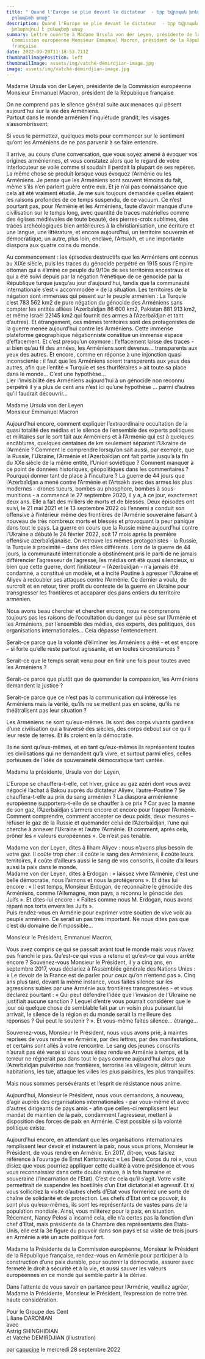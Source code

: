 ```yaml
---
title: " Quand l'Europe se plie devant le dictateur  - Երբ Եվրոպան խոնարհվում է
  բռնապետի առաջ"
description: Quand l'Europe se plie devant le dictateur  - Երբ Եվրոպան
  խոնարհվում է բռնապետի առաջ
summary: Lettre ouverte à Madame Ursula von der Leyen, présidente de la
  Commission européenne Monsieur Emmanuel Macron, président de la République
  française
date: 2022-09-28T11:18:53.711Z
thumbnailImagePosition: left
thumbnailImage: assets/img/vatché-démirdjian-image.jpg
image: assets/img/vatché-démirdjian-image.jpg
---
```

<!--StartFragment-->

Madame Ursula von der Leyen, présidente de la Commission européenne\
Monsieur Emmanuel Macron, président de la République française

On ne comprend pas le silence général suite aux menaces qui pèsent aujourd’hui sur la vie des Arméniens.\
Partout dans le monde arménien l’inquiétude grandit, les visages s’assombrissent.

Si vous le permettez, quelques mots pour commencer sur le sentiment qu’ont les Arméniens de ne pas parvenir à se faire entendre.

Il arrive, au cours d’une conversation, que vous soyez amené à évoquer vos origines arméniennes, et vous constatez alors que le regard de votre interlocuteur se voile comme si soudain il perdait la plupart de ses repères. La même chose se produit lorsque vous évoquez l’Arménie ou les Arméniens. Je pense que les Arméniens sont souvent témoins du fait, même s’ils n’en parlent guère entre eux. Et je n’ai pas connaissance que cela ait été vraiment étudié. Je me suis toujours demandée quelles étaient les raisons profondes de ce temps suspendu, de ce vacuum. Ce n’est pourtant pas, pour l’Arménie et les Arméniens, faute d’avoir manqué d’une civilisation sur le temps long, avec quantité de traces matérielles comme des églises médiévales de toute beauté, des pierres-croix sublimes, des traces archéologiques bien antérieures à la christianisation, une écriture et une langue, une littérature, et encore aujourd’hui, un territoire souverain et démocratique, un autre, plus loin, enclavé, l’Artsakh, et une importante diaspora aux quatre coins du monde.

Au commencement : les épisodes destructifs que les Arméniens ont connus au XIXe siècle, puis les traces du génocide perpétré en 1915 sous l’Empire ottoman qui a éliminé ce peuple du 9/10e de ses territoires ancestraux et qui a été suivi depuis par la négation frénétique de ce génocide par la République turque jusqu’au jour d’aujourd’hui, tandis que la communauté internationale s’est « accommodée » de la situation. Les territoires de la négation sont immenses qui pèsent sur le peuple arménien : La Turquie c’est 783 562 km2 de pure négation du génocide des Arméniens sans compter les entités alliées (Azerbaïdjan 86 600 km2, Pakistan 881 913 km2, et même Israël 22145 km2 qui fournit des armes à l’Azerbaïdjan et tant d’autres). Et étrangement, ces mêmes territoires sont des protagonistes de la guerre menée aujourd’hui contre les Arméniens. Cette immense plateforme géographique négationniste constitue un immense espace d’effacement. Et c’est presqu’un oxymore : l’effacement laisse des traces - si bien qu’au fil des années, les Arméniens sont devenus... transparents aux yeux des autres. Et encore, comme en réponse à une injonction quasi inconsciente : il faut que les Arméniens soient transparents aux yeux des autres, afin que l’entité « Turquie et ses thuriféraires » ait toute sa place dans le monde... C’est une hypothèse…\
Lier l’invisibilité des Arméniens aujourd’hui à un génocide non reconnu perpétré il y a plus de cent ans n’est ici qu’une hypothèse … parmi d’autres qu’il faudrait découvrir…

Madame Ursula von der Leyen\
Monsieur Emmanuel Macron

Aujourd’hui encore, comment expliquer l’extraordinaire occultation de la quasi totalité des médias et le silence de l’ensemble des experts politiques et militaires sur le sort fait aux Arméniens et à l’Arménie qui est à quelques encâblures, quelques centaines de km seulement séparant l’Ukraine de l’Arménie ? Comment le comprendre lorsqu’on sait aussi, par exemple, que la Russie, l’Ukraine, l’Arménie et l’Azerbaïdjan ont fait partie jusqu’à la fin du XXe siècle de la même entité, l’Union soviétique ? Comment manquer à ce point de données historiques, géopolitiques dans les commentaires ? Pourquoi donner tant de place à l’inculture ? La guerre de 44 jours que l’Azerbaïdjan a mené contre l’Arménie et l’Artsakh avec des armes les plus modernes - drones tueurs, bombes au phosphore, bombes à sous-munitions - a commencé le 27 septembre 2020, il y a, à ce jour, exactement deux ans. Elle a fait des milliers de morts et de blessés. Deux épisodes ont suivi, le 21 mai 2021 et le 13 septembre 2022 où l’ennemi a conduit son offensive à l’intérieur même des frontières de l’Arménie souveraine faisant à nouveau de très nombreux morts et blessés et provoquant la peur panique dans tout le pays. La guerre en cours que la Russie mène aujourd’hui contre l’Ukraine a débuté le 24 février 2022, soit 17 mois après la première offensive azerbaïdjanaise. On retrouve les mêmes protagonistes - la Russie, la Turquie à proximité – dans des rôles différents. Lors de la guerre de 44 jours, la communauté internationale a obstinément pris le parti de ne jamais différencier l’agresseur de l’agressé, les médias ont été quasi silencieux, si bien que cette guerre, dont l’initiateur – l’Azerbaïdjan - n’a jamais été condamné, a constitué un modèle, et a incité Poutine à agresser l’Ukraine et Aliyev à redoubler ses attaques contre l’Arménie. Ce dernier a voulu, de surcroît et en retour, tirer profit du contexte de la guerre en Ukraine pour transgresser les frontières et accaparer des pans entiers du territoire arménien.

Nous avons beau chercher et chercher encore, nous ne comprenons toujours pas les raisons de l’occultation du danger qui pèse sur l’Arménie et les Arméniens, par l’ensemble des médias, des experts, des politiques, des organisations internationales... Cela dépasse l’entendement.

Serait-ce parce que la volonté d’éliminer les Arméniens a été - et est encore – si forte qu’elle reste partout agissante, et en toutes circonstances ?

Serait-ce que le temps serait venu pour en finir une fois pour toutes avec les Arméniens ?

Serait-ce parce que plutôt que de quémander la compassion, les Arméniens demandent la justice ?

Serait-ce parce que ce n’est pas la communication qui intéresse les Arméniens mais la vérité, qu’ils ne se mettent pas en scène, qu’ils ne théâtralisent pas leur situation ?

Les Arméniens ne sont qu’eux-mêmes. Ils sont des corps vivants gardiens d’une civilisation qui a traversé des siècles, des corps debout sur ce qu’il leur reste de terres. Et ils croient en la démocratie.

Ils ne sont qu’eux-mêmes, et en tant qu’eux-mêmes ils représentent toutes les civilisations qui ne demandent qu’à vivre, et surtout parmi elles, celles porteuses de l’idée de souveraineté démocratique tant vantée.

Madame la présidente, Ursula von der Leyen,

L’Europe se chauffera-t-elle, cet hiver, grâce au gaz azéri dont vous avez négocié l’achat à Bakou auprès du dictateur Aliyev, l’autre-Poutine ? Se chauffera-t-elle au prix du sang arménien ? La diaspora arménienne européenne supportera-t-elle de se chauffer à ce prix ? Car avec la manne de son gaz, l’Azerbaïdjan s’armera encore et encore pour frapper l’Arménie. Comment comprendre, comment accepter ce deux poids, deux mesures – refuser le gaz de la Russie et quémander celui de l’Azerbaïdjan, l’une qui cherche à annexer l’Ukraine et l’autre l’Arménie. Et comment, après cela, prôner les « valeurs européennes ». Ce n’est pas tenable.

Madame von der Leyen, dites à Ilham Aliyev : nous n’avons plus besoin de votre gaz. Il coûte trop cher : il coûte le sang des Arméniens, il coûte leurs territoires, il coûte d’ailleurs aussi le sang de vos conscrits, il coûte d’ailleurs aussi la paix dans le monde.\
Madame von der Leyen, dites à Erdogan : « laissez vivre l’Arménie, c’est une belle démocratie, nous l’aimons et nous la protégerons ». Et dites lui encore : « Il est temps, Monsieur Erdogan, de reconnaître le génocide des Arméniens, comme l’Allemagne, mon pays, a reconnu le génocide des Juifs ». Et dites-lui encore : « Faites comme nous M. Erdogan, nous avons réparé nos torts envers les Juifs ».\
Puis rendez-vous en Arménie pour exprimer votre soutien de vive voix au peuple arménien. Ce serait un pas très important. Ne nous dites pas que c’est du domaine de l’impossible…

Monsieur le Président, Emmanuel Macron,

Vous avez compris ce qui se passait avant tout le monde mais vous n’avez pas franchi le pas. Qu’est-ce qui vous a retenu et qu’est-ce qui vous arrête encore ? Souvenez-vous Monsieur le Président, il y a cinq ans, en septembre 2017, vous déclariez à l’Assemblée générale des Nations Unies : « Le devoir de la France est de parler pour ceux qu’on n’entend pas ». Cinq ans plus tard, devant la même instance, vous faites silence sur les agressions subies par une Arménie aux frontières transgressées - et vous déclarez pourtant : « Qui peut défendre l’idée que l’invasion de l’Ukraine ne justifiait aucune sanction ? Lequel d’entre vous pourrait considérer que le jour où quelque chose de semblable fait par un voisin plus puissant lui arrivait, le silence de la région et du monde serait la meilleure des réponses ? Qui peut le soutenir ? ». Et vous-même faites silence… étrange…

Souvenez-vous, Monsieur le Président, nous vous avons prié, à maintes reprises de vous rendre en Arménie, par des lettres, par des manifestations, et certains sont allés à votre rencontre. Le sang des jeunes conscrits n’aurait pas été versé si vous vous étiez rendu en Arménie à temps, et la terreur ne régnerait pas dans tout le pays comme aujourd’hui alors que l’Azerbaïdjan pulvérise nos frontières, terrorise les villageois, détruit leurs habitations, les tue, attaque les villes les plus paisibles, les plus tranquilles.

Mais nous sommes persévérants et l’esprit de résistance nous anime.

Aujourd’hui, Monsieur le Président, nous vous demandons, à nouveau, d’agir auprès des organisations internationales - par vous-même et avec d’autres dirigeants de pays amis - afin que celles-ci remplissent leur mandat de maintien de la paix, condamnent l’agresseur, mettent à disposition des forces de paix en Arménie. C’est possible si la volonté politique existe.

Aujourd’hui encore, en attendant que les organisations internationales remplissent leur devoir et instaurent la paix, nous vous prions, Monsieur le Président, de vous rendre en Arménie. En 2017, dit-on, vous faisiez référence à l’ouvrage de Ernst Kantorowicz « Les Deux Corps du roi », vous disiez que vous pourriez appliquer cette dualité à votre présidence et vous vous reconnaissiez dans cette double nature, à la fois humaine et souveraine (l’incarnation de l’Etat). C’est de cela qu’il s’agit. Votre visite permettrait de suspendre les hostilités d’un Etat dictatorial et agressif. Et si vous sollicitiez la visite d’autres chefs d’Etat vous formeriez une sorte de chaîne de solidarité et de protection. Les chefs d’Etat ont ce pouvoir, ils sont plus qu’eux-mêmes, ils sont les représentants de vastes pans de la population mondiale. Ainsi, vous militerez pour la paix, en situation. Récement, Nancy Pelosi a incarné cela, elle n’a certes pas la fonction d’un chef d’Etat, mais présidente de la Chambre des représentants des Etats-Unis, elle est la 3e figure du pouvoir dans son pays et sa visite de trois jours en Arménie a été un acte politique fort.

Madame la Présidente de la Commission européenne, Monsieur le Président de la République française, rendez-vous en Arménie pour participer à la construction d’une paix durable, pour soutenir la démocratie, assurer avec fermeté le droit à sécurité et à la vie, et aussi sauver les valeurs européennes en ce monde qui semble partir à la dérive.

Dans l’attente de vous savoir en partance pour l’Arménie, veuillez agréer, Madame la Présidente, Monsieur le Président, l’expression de notre très haute considération.   

Pour le Groupe des Cent\
Liliane DARONIAN\
avec\
Astrig SHINGHIDIAN\
et Vatché DEMIRDJIAN (illustration)

par [capucine](https://www.armenews.com/spip.php?page=auteur&id_auteur=541) le mercredi 28 septembre 2022

<!--EndFragment-->